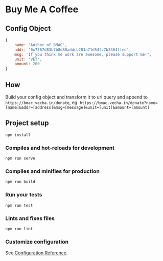 # Buy Me A Coffee

## Config Object

``` javascript
{
    name: 'Author of BMAC',
    addr: '0x7567d83b7b8d80addcb281a71d54fc7b3364ffed',
    msg: 'If you think me work are awesome, please support me!',
    unit: 'VET',
    amount: 200
}
```

## How
Build your config object and transform it to url query and append to `https://bmac.vecha.in/donate`, eg. `https://bmac.vecha.in/donate?name=[name]&addr=[address]&msg=[message]&unit=[unit]&amount=[amount]`

## Project setup
```
npm install
```

### Compiles and hot-reloads for development
```
npm run serve
```

### Compiles and minifies for production
```
npm run build
```

### Run your tests
```
npm run test
```

### Lints and fixes files
```
npm run lint
```

### Customize configuration
See [Configuration Reference](https://cli.vuejs.org/config/).
